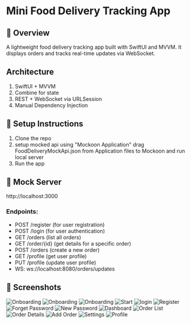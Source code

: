 # Mini Food Delivery Tracking App

## 📱 Overview
A lightweight food delivery tracking app built with SwiftUI and MVVM. It displays orders and tracks real-time updates via WebSocket.


## Architecture

1. SwiftUI + MVVM
2. Combine for state
3. REST + WebSocket via URLSession
4. Manual Dependency Injection

## 🔧 Setup Instructions

1. Clone the repo
2. setup mocked api using "Mockoon Application" drag FoodDeliveryMockApi.json from Application files to Mockoon and run local server 
3. Run the app


## 🚀 Mock Server

http://localhost:3000

### Endpoints:

- POST /register (for user registration)
- POST /login (for user authentication)
- GET /orders (list all orders)
- GET /order/{id} (get details for a specific order)
- POST /orders (create a new order)
- GET /profile (get user profile)
- PUT /profile (update user profile)
- WS: ws://localhost:8080/orders/updates

## 📱 Screenshots
![Onboarding](Screenshots/onboarding1.png)
![Onboarding](Screenshots/onboarding2.png)
![Onboarding](Screenshots/onboarding3.png)
![Start](Screenshots/start.png)
![login](Screenshots/login.png)
![Register](Screenshots/register.png)
![Forget Password](Screenshots/forgetPassword.png)
![New Password](Screenshots/newPassword.png)
![Dashboard](Screenshots/dashboard.png)
![Order List](Screenshots/orderList.png)
![Order Details](Screenshots/orderDetails.png)
![Add Order](Screenshots/addOrder.png)
![Settings](Screenshots/settings.png)
![Profile](Screenshots/Profile.png)
